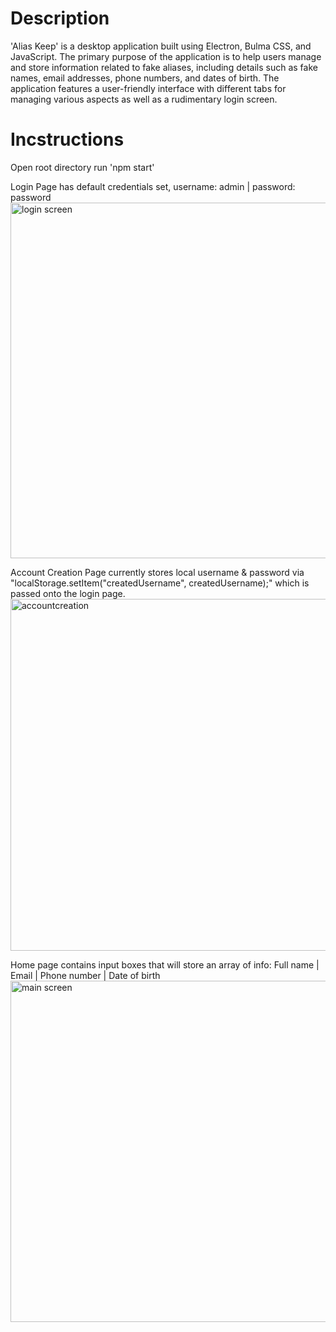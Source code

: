 
# Description
'Alias Keep' is a desktop application built using Electron, Bulma CSS, and JavaScript. 
The primary purpose of the application is to help users manage and store information related to fake aliases, including details such as fake names, email addresses, phone numbers, and dates of birth. 
The application features a user-friendly interface with different tabs for managing various aspects as well as a rudimentary login screen.

# Incstructions
Open root directory
run 'npm start'
  
Login Page has default credentials set, username: admin | password: password
<img width="569" alt="login screen" src="https://github.com/Forworddash/AliasKeep/assets/59719097/4b091f74-840b-496c-9665-26e7adbfcb6b">

Account Creation Page currently stores local username & password via "localStorage.setItem("createdUsername", createdUsername);" which is 
passed onto the login page.
<img width="563" alt="accountcreation" src="https://github.com/Forworddash/AliasKeep/assets/59719097/7404f367-11bc-438f-aeb8-a532595b36c8">

Home page contains input boxes that will store an array of info:
Full name | Email | Phone number | Date of birth
<img width="546" alt="main screen" src="https://github.com/Forworddash/AliasKeep/assets/59719097/78020d79-bf61-47e5-8c98-e695f7b741a8">

